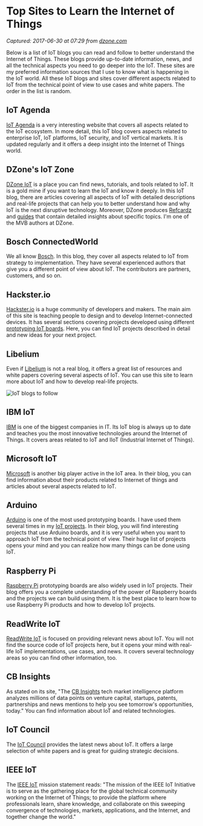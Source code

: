 # Top Sites to Learn the Internet of Things

_Captured: 2017-06-30 at 07:29 from [dzone.com](https://dzone.com/articles/top-sites-to-learn-the-internet-of-things?edition=306191&utm_source=Daily%20Digest&utm_medium=email&utm_campaign=dd%202017-06-29)_

Below is a list of IoT blogs you can read and follow to better understand the Internet of Things. These blogs provide up-to-date information, news, and all the technical aspects you need to go deeper into the IoT. These sites are my preferred information sources that I use to know what is happening in the IoT world. All these IoT blogs and sites cover different aspects related to IoT from the technical point of view to use cases and white papers. The order in the list is random.

## IoT Agenda

[IoT Agenda](http://internetofthingsagenda.techtarget.com/) is a very interesting website that covers all aspects related to the IoT ecosystem. In more detail, this IoT blog covers aspects related to enterprise IoT, IoT platforms, IoT security, and IoT vertical markets. It is updated regularly and it offers a deep insight into the Internet of Things world.

## DZone's IoT Zone

[DZone IoT](https://dzone.com/iot-developer-tutorials-tools-news-reviews) is a place you can find news, tutorials, and tools related to IoT. It is a gold mine if you want to learn the IoT and know it deeply. In this IoT blog, there are articles covering all aspects of IoT with detailed descriptions and real-life projects that can help you to better understand how and why IoT is the next disruptive technology. Moreover, DZone produces [Refcardz](https://dzone.com/refcardz) and [guides](https://dzone.com/guides) that contain detailed insights about specific topics. I'm one of the MVB authors at DZone.

## Bosch ConnectedWorld

We all know [Bosch](http://blog.bosch-si.com/). In this blog, they cover all aspects related to IoT from strategy to implementation. They have several experienced authors that give you a different point of view about IoT. The contributors are partners, customers, and so on.

## Hackster.io

[Hackster.io](https://www.hackster.io/) is a huge community of developers and makers. The main aim of this site is teaching people to design and to develop Internet-connected devices. It has several sections covering projects developed using different [prototyping IoT boards](https://www.survivingwithandroid.com/2016/08/iot-rapid-prototyping-board.html). Here, you can find IoT projects described in detail and new ideas for your next project.

## Libelium

Even if [Libelium](http://www.libelium.com/) is not a real blog, it offers a great list of resources and white papers covering several aspects of IoT. You can use this site to learn more about IoT and how to develop real-life projects.

![IoT blogs to follow](https://www.survivingwithandroid.com/wp-content/uploads/2017/06/iot_blogs-min-1024x640.jpg)

## IBM IoT

[IBM](https://www.ibm.com/blogs/internet-of-things/) is one of the biggest companies in IT. Its IoT blog is always up to date and teaches you the most innovative technologies around the Internet of Things. It covers areas related to IoT and IIoT (Industrial Internet of Things).

## Microsoft IoT

[Microsoft](https://blogs.microsoft.com/iot/) is another big player active in the IoT area. In their blog, you can find information about their products related to Internet of things and articles about several aspects related to IoT.

## Arduino

[Arduino](https://blog.arduino.cc/) is one of the most used prototyping boards. I have used them several times in my [IoT projects](https://www.survivingwithandroid.com/iot-projects-tutorial-list). In their blog, you will find interesting projects that use Arduino boards, and it is very useful when you want to approach IoT from the technical point of view. Their huge list of projects opens your mind and you can realize how many things can be done using IoT.

## Raspberry Pi

[Raspberry Pi](https://www.raspberrypi.org/blog/) prototyping boards are also widely used in IoT projects. Their blog offers you a complete understanding of the power of Raspberry boards and the projects we can build using them. It is the best place to learn how to use Raspberry Pi products and how to develop IoT projects.

## ReadWrite IoT

[ReadWrite IoT](https://readwrite.com/tag/internet-of-things/) is focused on providing relevant news about IoT. You will not find the source code of IoT projects here, but it opens your mind with real-life IoT implementations, use cases, and news. It covers several technology areas so you can find other information, too.

## CB Insights

As stated on its site, "The [CB Insights](https://www.cbinsights.com/blog/category/industry/iot-industry/) tech market intelligence platform analyzes millions of data points on venture capital, startups, patents, partnerships and news mentions to help you see tomorrow's opportunities, today." You can find information about IoT and related technologies.

## IoT Council

The [IoT Council](http://www.theinternetofthings.eu/) provides the latest news about IoT. It offers a large selection of white papers and is great for guiding strategic decisions.

## IEEE IoT

The [IEEE IoT](http://iot.ieee.org/) mission statement reads: "The mission of the IEEE IoT Initiative is to serve as the gathering place for the global technical community working on the Internet of Things; to provide the platform where professionals learn, share knowledge, and collaborate on this sweeping convergence of technologies, markets, applications, and the Internet, and together change the world."
